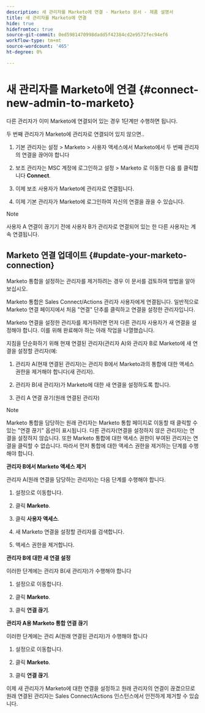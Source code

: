 ```yaml
---
description: 새 관리자를 Marketo에 연결 - Marketo 문서 - 제품 설명서
title: 새 관리자를 Marketo에 연결
hide: true
hidefromtoc: true
source-git-commit: 0ed5981470998dadd5f42384cd2e9572fec94ef6
workflow-type: tm+mt
source-wordcount: '465'
ht-degree: 0%

---
```


# 새 관리자를 Marketo에 연결 {#connect-new-admin-to-marketo}

다른 관리자가 이미 Marketo에 연결되어 있는 경우 1단계만 수행하면 됩니다.

두 번째 관리자가 Marketo에 관리자로 연결되어 있지 않으면..

1. 기본 관리자는 설정 > Marketo > 사용자 액세스에서 Marketo에서 두 번째 관리자의 연결을 끊어야 합니다

1. 보조 관리자는 MSC 계정에 로그인하고 설정 > Marketo 로 이동한 다음 를 클릭합니다 **Connect**.

1. 이제 보조 사용자가 Marketo에 관리자로 연결됩니다.

1. 이제 기본 관리자가 Marketo에 로그인하여 자신의 연결을 끊을 수 있습니다.

>[!NOTE]
>
>사용자 A 연결이 끊기기 전에 사용자 B가 관리자로 연결되어 있는 한 다른 사용자는 계속 연결됩니다.

## Marketo 연결 업데이트 {#update-your-marketo-connection}

Marketo 통합을 설정하는 관리자를 제거하려는 경우 이 문서를 검토하여 방법을 알아보십시오.

Marketo 통합은 Sales Connect/Actions 관리자 사용자에게 연결됩니다. 일반적으로 Marketo 연결 페이지에서 처음 &quot;연결&quot; 단추를 클릭하고 연결을 설정한 관리자입니다.

Marketo 연결을 설정한 관리자를 제거하려면 먼저 다른 관리자 사용자가 새 연결을 설정해야 합니다. 이를 위해 완료해야 하는 아래 작업을 나열했습니다.

지침을 단순화하기 위해 현재 연결된 관리자(관리자 A)와 관리자 B로 Marketo에 새 연결을 설정할 관리자(예:

1. 관리자 A(현재 연결된 관리자)는 관리자 B에서 Marketo과의 통합에 대한 액세스 권한을 제거해야 합니다(새 관리자).

1. 관리자 B(새 관리자)가 Marketo에 대한 새 연결을 설정하도록 합니다.

1. 관리 A 연결 끊기(원래 연결된 관리자)

>[!NOTE]
>
>Marketo 통합을 담당하는 원래 관리자는 Marketo 통합 페이지로 이동할 때 클릭할 수 있는 &quot;연결 끊기&quot; 옵션이 표시됩니다. 다른 관리자(연결을 설정하지 않은 관리자)는 연결을 설정하지 않습니다. 또한 Marketo 통합에 대한 액세스 권한이 부여된 관리자는 연결을 클릭할 수 없습니다. 따라서 먼저 통합에 대한 액세스 권한을 제거하는 단계를 수행해야 합니다.

**관리자 B에서 Marketo 액세스 제거**

관리자 A(원래 연결을 담당하는 관리자)는 다음 단계를 수행해야 합니다.

1. 설정으로 이동합니다.

1. 클릭 **Marketo**.

1. 클릭 **사용자 액세스**.

1. 새 Marketo 연결을 설정할 관리자를 검색합니다.

1. 액세스 권한을 제거합니다.

**관리자 B에 대한 새 연결 설정**

이러한 단계에는 관리자 B(새 관리자)가 수행해야 합니다

1. 설정으로 이동합니다.

1. 클릭 **Marketo**.

1. 클릭 **연결 끊기**.

**관리자 A용 Marketo 통합 연결 끊기**

이러한 단계에는 관리 A(원래 연결된 관리자)가 수행해야 합니다

1. 설정으로 이동합니다.

1. 클릭 **Marketo**.

1. 클릭 **연결 끊기**.

이제 새 관리자가 Marketo에 대한 연결을 설정하고 원래 관리자의 연결이 끊겼으므로 원래 연결된 관리자는 Sales Connect/Actions 인스턴스에서 안전하게 제거할 수 있습니다.
